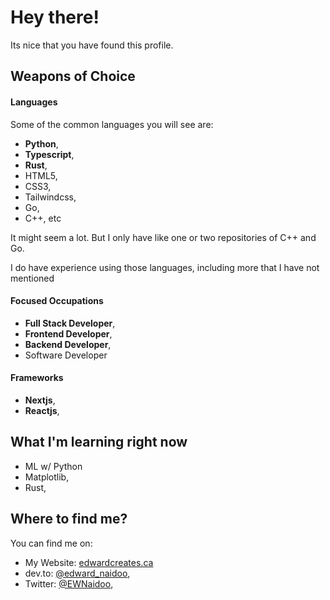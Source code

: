 # Hey there!
Its nice that you have found this profile.

## Weapons of Choice
#### Languages
Some of the common languages you will see are:

- **Python**,
- **Typescript**,
- **Rust**,
- HTML5,
- CSS3,
- Tailwindcss,
- Go,
- C++, etc

It might seem a lot. But I only have like one or two repositories of C++ and Go. 

I do have experience using those languages, including more that I have not mentioned

#### Focused Occupations
- **Full Stack Developer**,
- **Frontend Developer**,
- **Backend Developer**,
- Software Developer

#### Frameworks
- **Nextjs**,
- **Reactjs**,

## What I'm learning right now
- ML w/ Python
- Matplotlib,
- Rust,

## Where to find me?
You can find me on:

- My Website: [edwardcreates.ca](https://edwardcreates.ca/)
- dev.to: [@edward_naidoo](https://dev.to/edward_naidoo), 
- Twitter: [@EWNaidoo](twitter.com/EWNaidoo),

